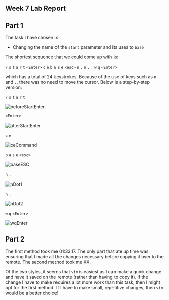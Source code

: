 ## Week 7 Lab Report

## Part 1

The task I have chosen is: 
* Changing the name of the ```start``` parameter and its uses to ```base```

The shortest sequence that we could come up with is: 

`/`  `s` `t` `a` `r` `t` `<Enter>` `c` `e` `b` `a` `s` `e` `<esc>` `n` `.` `n` `.` `:` `w` `q` `<Enter>`

which has a total of 24 keystrokes. Because of the use of keys such as `n` and `.`, there was no need to move the cursor. Below is a step-by-step version:

`/`  `s` `t` `a` `r` `t`

![beforeStartEnter](https://user-images.githubusercontent.com/68180000/201616212-c454fc69-d121-41f0-a098-91b94f42f0cd.jpg)

`<Enter>`

![afterStartEnter](https://user-images.githubusercontent.com/68180000/201616403-1f9bbd5e-0e1c-407c-8a9f-d711f8e2432c.jpg)

`c` `e`

![ceCommand](https://user-images.githubusercontent.com/68180000/201616673-5823b8f8-dae9-4ce7-8e95-2e52becea73c.jpg)

`b` `a` `s` `e` `<esc>`

![baseESC](https://user-images.githubusercontent.com/68180000/201616692-6f564403-ee89-476d-bb57-5f1ebe8dc1a1.jpg)


`n` `.`

![nDot1](https://user-images.githubusercontent.com/68180000/201616879-2db9d945-0d5f-4e93-aef9-c864996eae60.jpg)

`n` `.`

![nDot2](https://user-images.githubusercontent.com/68180000/201616921-e76f2d5b-2ce7-4849-b60e-5635af919a13.jpg)

`w` `q` `<Enter>`

![wqEnter](https://user-images.githubusercontent.com/68180000/201617207-dd7b86e0-547a-4986-aa82-00f13f5c71c2.jpg)



## Part 2

The first method took me 01:33.17. The only part that ate up time was ensuring that I made all the changes necessary before copying it over to the remote. The second method took me XX.  

Of the two styles, it seems that `vim` is easiest as I can make a quick change and have it saved on the remote (rather than having to copy it). If the change I have to make requires a lot more work than this task, then I might opt for the first method. If I have to make small, repetitive changes, then `vim` would be a better choice!
